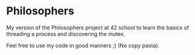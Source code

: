 # Philosophers

My version of the Philosophers project at 42 school to learn the basics of threading a process and discovering the mutex.

Feel free to use my code in good manners ;) (No copy pasta).

